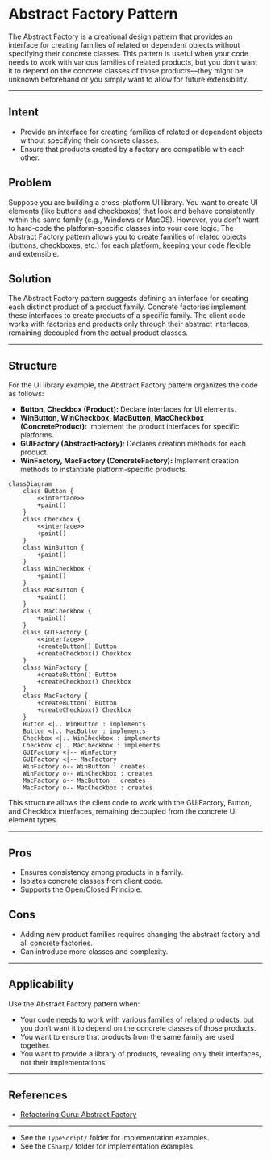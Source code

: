 # Abstract Factory Pattern

The Abstract Factory is a creational design pattern that provides an interface for creating families of related or dependent objects without specifying their concrete classes. This pattern is useful when your code needs to work with various families of related products, but you don’t want it to depend on the concrete classes of those products—they might be unknown beforehand or you simply want to allow for future extensibility.

---

## Intent
- Provide an interface for creating families of related or dependent objects without specifying their concrete classes.
- Ensure that products created by a factory are compatible with each other.

## Problem
Suppose you are building a cross-platform UI library. You want to create UI elements (like buttons and checkboxes) that look and behave consistently within the same family (e.g., Windows or MacOS). However, you don’t want to hard-code the platform-specific classes into your core logic. The Abstract Factory pattern allows you to create families of related objects (buttons, checkboxes, etc.) for each platform, keeping your code flexible and extensible.

## Solution
The Abstract Factory pattern suggests defining an interface for creating each distinct product of a product family. Concrete factories implement these interfaces to create products of a specific family. The client code works with factories and products only through their abstract interfaces, remaining decoupled from the actual product classes.

---

## Structure
For the UI library example, the Abstract Factory pattern organizes the code as follows:

- **Button, Checkbox (Product):** Declare interfaces for UI elements.
- **WinButton, WinCheckbox, MacButton, MacCheckbox (ConcreteProduct):** Implement the product interfaces for specific platforms.
- **GUIFactory (AbstractFactory):** Declares creation methods for each product.
- **WinFactory, MacFactory (ConcreteFactory):** Implement creation methods to instantiate platform-specific products.

```mermaid
classDiagram
    class Button {
        <<interface>>
        +paint()
    }
    class Checkbox {
        <<interface>>
        +paint()
    }
    class WinButton {
        +paint()
    }
    class WinCheckbox {
        +paint()
    }
    class MacButton {
        +paint()
    }
    class MacCheckbox {
        +paint()
    }
    class GUIFactory {
        <<interface>>
        +createButton() Button
        +createCheckbox() Checkbox
    }
    class WinFactory {
        +createButton() Button
        +createCheckbox() Checkbox
    }
    class MacFactory {
        +createButton() Button
        +createCheckbox() Checkbox
    }
    Button <|.. WinButton : implements
    Button <|.. MacButton : implements
    Checkbox <|.. WinCheckbox : implements
    Checkbox <|.. MacCheckbox : implements
    GUIFactory <|-- WinFactory
    GUIFactory <|-- MacFactory
    WinFactory o-- WinButton : creates
    WinFactory o-- WinCheckbox : creates
    MacFactory o-- MacButton : creates
    MacFactory o-- MacCheckbox : creates
```

This structure allows the client code to work with the GUIFactory, Button, and Checkbox interfaces, remaining decoupled from the concrete UI element types.

---

## Pros
- Ensures consistency among products in a family.
- Isolates concrete classes from client code.
- Supports the Open/Closed Principle.

## Cons
- Adding new product families requires changing the abstract factory and all concrete factories.
- Can introduce more classes and complexity.

---

## Applicability
Use the Abstract Factory pattern when:
- Your code needs to work with various families of related products, but you don’t want it to depend on the concrete classes of those products.
- You want to ensure that products from the same family are used together.
- You want to provide a library of products, revealing only their interfaces, not their implementations.

---

## References
- [Refactoring Guru: Abstract Factory](https://refactoring.guru/design-patterns/abstract-factory)
---

* See the `TypeScript/` folder for implementation examples.
* See the `CSharp/` folder for implementation examples.
